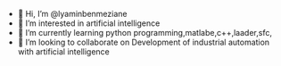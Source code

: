 - 👋 Hi, I’m @lyaminbenmeziane
- 👀 I’m interested in artificial intelligence
- 🌱 I’m currently learning python programming,matlabe,c++,laader,sfc,
- 💞️ I’m looking to collaborate on Development of industrial automation with artificial intelligence
  

<!---
lyaminbenmeziane/lyaminbenmeziane is a ✨ special ✨ repository because its `README.md` (this file) appears on your GitHub profile.
You can click the Preview link to take a look at your changes.
--->
